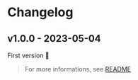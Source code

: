 # Changelog

## v1.0.0 - 2023-05-04

First version 🚀

> For more informations, see [README](README.md)
